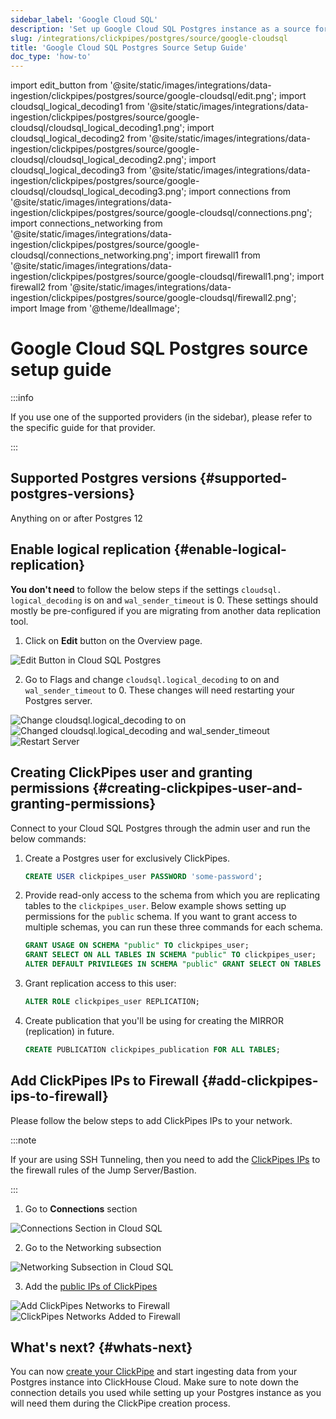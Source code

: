 ```yaml
---
sidebar_label: 'Google Cloud SQL'
description: 'Set up Google Cloud SQL Postgres instance as a source for ClickPipes'
slug: /integrations/clickpipes/postgres/source/google-cloudsql
title: 'Google Cloud SQL Postgres Source Setup Guide'
doc_type: 'how-to'
---
```


import edit_button from '@site/static/images/integrations/data-ingestion/clickpipes/postgres/source/google-cloudsql/edit.png';
import cloudsql_logical_decoding1 from '@site/static/images/integrations/data-ingestion/clickpipes/postgres/source/google-cloudsql/cloudsql_logical_decoding1.png';
import cloudsql_logical_decoding2 from '@site/static/images/integrations/data-ingestion/clickpipes/postgres/source/google-cloudsql/cloudsql_logical_decoding2.png';
import cloudsql_logical_decoding3 from '@site/static/images/integrations/data-ingestion/clickpipes/postgres/source/google-cloudsql/cloudsql_logical_decoding3.png';
import connections from '@site/static/images/integrations/data-ingestion/clickpipes/postgres/source/google-cloudsql/connections.png';
import connections_networking from '@site/static/images/integrations/data-ingestion/clickpipes/postgres/source/google-cloudsql/connections_networking.png';
import firewall1 from '@site/static/images/integrations/data-ingestion/clickpipes/postgres/source/google-cloudsql/firewall1.png';
import firewall2 from '@site/static/images/integrations/data-ingestion/clickpipes/postgres/source/google-cloudsql/firewall2.png';
import Image from '@theme/IdealImage';

# Google Cloud SQL Postgres source setup guide

:::info

If you use one of the supported providers (in the sidebar), please refer to the specific guide for that provider.

:::

## Supported Postgres versions {#supported-postgres-versions}

Anything on or after Postgres 12

## Enable logical replication {#enable-logical-replication}

**You don't need** to follow the below steps if the settings `cloudsql. logical_decoding` is on and `wal_sender_timeout` is 0. These settings should mostly be pre-configured if you are migrating from another data replication tool.

1. Click on **Edit** button on the Overview page.

<Image img={edit_button} alt="Edit Button in Cloud SQL Postgres" size="lg" border/>

2. Go to Flags and change `cloudsql.logical_decoding` to on and `wal_sender_timeout` to 0. These changes will need restarting your Postgres server.

<Image img={cloudsql_logical_decoding1} alt="Change cloudsql.logical_decoding to on" size="lg" border/>
<Image img={cloudsql_logical_decoding2} alt="Changed cloudsql.logical_decoding and wal_sender_timeout" size="lg" border/>
<Image img={cloudsql_logical_decoding3} alt="Restart Server" size="lg" border/>

## Creating ClickPipes user and granting permissions {#creating-clickpipes-user-and-granting-permissions}

Connect to your Cloud SQL Postgres through the admin user and run the below commands:

1. Create a Postgres user for exclusively ClickPipes.

   ```sql
   CREATE USER clickpipes_user PASSWORD 'some-password';
   ```

2. Provide read-only access to the schema from which you are replicating tables to the `clickpipes_user`. Below example shows setting up permissions for the `public` schema. If you want to grant access to multiple schemas, you can run these three commands for each schema.

   ```sql
   GRANT USAGE ON SCHEMA "public" TO clickpipes_user;
   GRANT SELECT ON ALL TABLES IN SCHEMA "public" TO clickpipes_user;
   ALTER DEFAULT PRIVILEGES IN SCHEMA "public" GRANT SELECT ON TABLES TO clickpipes_user;
   ```

3. Grant replication access to this user:

   ```sql
   ALTER ROLE clickpipes_user REPLICATION;
   ```

4. Create publication that you'll be using for creating the MIRROR (replication) in future.

   ```sql
   CREATE PUBLICATION clickpipes_publication FOR ALL TABLES;
   ```

[//]: # (TODO Add SSH Tunneling)

## Add ClickPipes IPs to Firewall {#add-clickpipes-ips-to-firewall}

Please follow the below steps to add ClickPipes IPs to your network.

:::note

If your are using SSH Tunneling, then you need to add the [ClickPipes IPs](../../index.md#list-of-static-ips) to the firewall rules of the Jump Server/Bastion.

:::

1. Go to **Connections** section

<Image img={connections} alt="Connections Section in Cloud SQL" size="lg" border/>

2. Go to the Networking subsection

<Image img={connections_networking} alt="Networking Subsection in Cloud SQL" size="lg" border/>

3. Add the [public IPs of ClickPipes](../../index.md#list-of-static-ips)

<Image img={firewall1} alt="Add ClickPipes Networks to Firewall" size="lg" border/>
<Image img={firewall2} alt="ClickPipes Networks Added to Firewall" size="lg" border/>

## What's next? {#whats-next}

You can now [create your ClickPipe](../index.md) and start ingesting data from your Postgres instance into ClickHouse Cloud.
Make sure to note down the connection details you used while setting up your Postgres instance as you will need them during the ClickPipe creation process.
